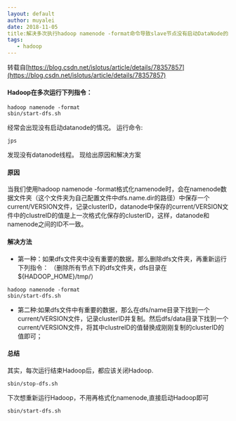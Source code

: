 ```yaml
---
layout: default
author: muyalei
date: 2018-11-05
title:解决多次执行hadoop namenode -format命令导致slave节点没有启动DataNode的问题
tags:
   - hadoop
---
```


转载自[https://blog.csdn.net/islotus/article/details/78357857](https://blog.csdn.net/islotus/article/details/78357857)

#### Hadoop在多次运行下列指令：
```
hadoop namenode -format
sbin/start-dfs.sh
```
经常会出现没有启动datanode的情况。
运行命令:

`jps`

发现没有datanode线程。
现给出原因和解决方案

#### 原因

当我们使用hadoop namenode -format格式化namenode时，会在namenode数据文件夹（这个文件夹为自己配置文件中dfs.name.dir的路径）中保存一个current/VERSION文件，记录clusterID，datanode中保存的current/VERSION文件中的clustreID的值是上一次格式化保存的clusterID，这样，datanode和namenode之间的ID不一致。

#### 解决方法

* 第一种：如果dfs文件夹中没有重要的数据，那么删除dfs文件夹，再重新运行下列指令： （删除所有节点下的dfs文件夹，dfs目录在${HADOOP_HOME}/tmp/）
```
hadoop namenode -format
sbin/start-dfs.sh
```
* 第二种:如果dfs文件中有重要的数据，那么在dfs/name目录下找到一个current/VERSION文件，记录clusterID并复制。然后dfs/data目录下找到一个current/VERSION文件，将其中clustreID的值替换成刚刚复制的clusterID的值即可；

#### 总结

其实，每次运行结束Hadoop后，都应该关闭Hadoop.

`sbin/stop-dfs.sh`

下次想重新运行Hadoop，不用再格式化namenode,直接启动Hadoop即可

`sbin/start-dfs.sh`


